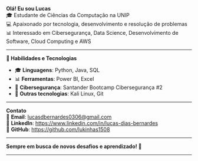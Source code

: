 **Olá! Eu sou Lucas**  
🎓 Estudante de Ciências da Computação na UNIP  
💻 Apaixonado por tecnologia, desenvolvimento e resolução de problemas  
📊 Interessado em Cibersegurança, Data Science, Desenvolvimento de Software, Cloud Computing e AWS

---

**🚀 Habilidades e Tecnologias**  
- 🎓 **Linguagens**: Python, Java, SQL  
- 📊 **Ferramentas**: Power BI, Excel  
- 🔐 **Cibersegurança**: Santander Bootcamp Cibersegurança #2  
- 🔧 **Outras tecnologias**: Kali Linux, Git

---

**Contato**  
📧 **Email**: lucasdbernardes0306@gmail.com  
🔗 **LinkedIn**: https://www.linkedin.com/in/lucas-dias-bernardes  
🐙 **GitHub**: https://github.com/lukinhas1508

---

**Sempre em busca de novos desafios e aprendizado! 🚀**

---
